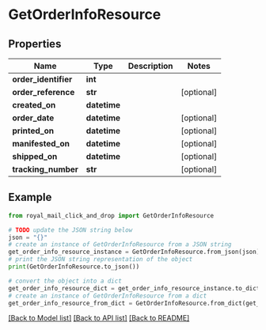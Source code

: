 # GetOrderInfoResource


## Properties

Name | Type | Description | Notes
------------ | ------------- | ------------- | -------------
**order_identifier** | **int** |  | 
**order_reference** | **str** |  | [optional] 
**created_on** | **datetime** |  | 
**order_date** | **datetime** |  | [optional] 
**printed_on** | **datetime** |  | [optional] 
**manifested_on** | **datetime** |  | [optional] 
**shipped_on** | **datetime** |  | [optional] 
**tracking_number** | **str** |  | [optional] 

## Example

```python
from royal_mail_click_and_drop import GetOrderInfoResource

# TODO update the JSON string below
json = "{}"
# create an instance of GetOrderInfoResource from a JSON string
get_order_info_resource_instance = GetOrderInfoResource.from_json(json)
# print the JSON string representation of the object
print(GetOrderInfoResource.to_json())

# convert the object into a dict
get_order_info_resource_dict = get_order_info_resource_instance.to_dict()
# create an instance of GetOrderInfoResource from a dict
get_order_info_resource_from_dict = GetOrderInfoResource.from_dict(get_order_info_resource_dict)
```
[[Back to Model list]](../README.md#documentation-for-models) [[Back to API list]](../README.md#documentation-for-api-endpoints) [[Back to README]](../README.md)


